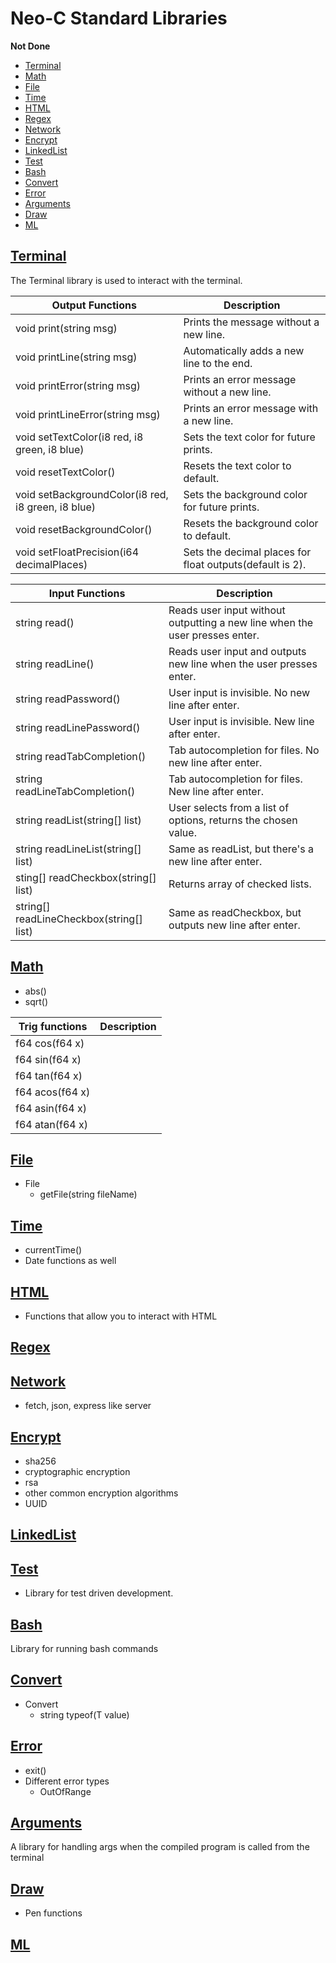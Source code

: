 # Neo-C Standard Libraries

**Not Done**

<!-- TOC -->

- [Terminal](#terminal)
- [Math](#math)
- [File](#file)
- [Time](#time)
- [HTML](#html)
- [Regex](#regex)
- [Network](#network)
- [Encrypt](#encrypt)
- [LinkedList](#linkedlist)
- [Test](#test)
- [Bash](#bash)
- [Convert](#convert)
- [Error](#error)
- [Arguments](#arguments)
- [Draw](#draw)
- [ML](#ml)

<!-- /TOC -->

## [Terminal](#neo-c-standard-libraries)
The Terminal library is used to interact with the terminal.

| Output Functions                                   | Description                                              |
|----------------------------------------------------|----------------------------------------------------------|
| void print(string msg)                             | Prints the message without a new line.                   |
| void printLine(string msg)                         | Automatically adds a new line to the end.                |
| void printError(string msg)                        | Prints an error message without a new line.              |
| void printLineError(string msg)                    | Prints an error message with a new line.                 |
| void setTextColor(i8 red, i8 green, i8 blue)       | Sets the text color for future prints.                   |
| void resetTextColor()                              | Resets the text color to default.                        |
| void setBackgroundColor(i8 red, i8 green, i8 blue) | Sets the background color for future prints.             |
| void resetBackgroundColor()                        | Resets the background color to default.                  |
| void setFloatPrecision(i64 decimalPlaces)          | Sets the decimal places for float outputs(default is 2). |

| Input Functions                          | Description                                                                 |
|------------------------------------------|-----------------------------------------------------------------------------|
| string read()                            | Reads user input without outputting a new line when the user presses enter. |
| string readLine()                        | Reads user input and outputs new line when the user presses enter.          |
| string readPassword()                    | User input is invisible. No new line after enter.                           |
| string readLinePassword()                | User input is invisible. New line after enter.                              |
| string readTabCompletion()               | Tab autocompletion for files. No new line after enter.                      |
| string readLineTabCompletion()           | Tab autocompletion for files. New line after enter.                         |
| string readList(string[] list)           | User selects from a list of options, returns the chosen value.              |
| string readLineList(string[] list)       | Same as readList, but there's a new line after enter.                       |
| sting[] readCheckbox(string[] list)      | Returns array of checked lists.                                             |
| string[] readLineCheckbox(string[] list) | Same as readCheckbox, but outputs new line after enter.                     |

## [Math](#neo-c-standard-libraries)
- abs()
- sqrt()

| Trig functions  | Description |
|-----------------|-------------|
| f64 cos(f64 x)  |             |
| f64 sin(f64 x)  |             |
| f64 tan(f64 x)  |             |
| f64 acos(f64 x) |             |
| f64 asin(f64 x) |             |
| f64 atan(f64 x) |             |

## [File](#neo-c-standard-libraries)
- File
  - getFile(string fileName)

## [Time](#neo-c-standard-libraries)
  - currentTime()
  - Date functions as well

## [HTML](#neo-c-standard-libraries)
- Functions that allow you to interact with HTML

## [Regex](#neo-c-standard-libraries)

## [Network](#neo-c-standard-libraries)
- fetch, json, express like server

## [Encrypt](#neo-c-standard-libraries)
- sha256
- cryptographic encryption
- rsa
- other common encryption algorithms
- UUID

## [LinkedList](#neo-c-standard-libraries)
## [Test](#neo-c-standard-libraries)
- Library for test driven development.
## [Bash](#neo-c-standard-libraries)
Library for running bash commands

## [Convert](#neo-c-standard-libraries)
- Convert
  - string typeof(T value)

## [Error](#neo-c-standard-libraries)
- exit()
- Different error types
	- OutOfRange

## [Arguments](#neo-c-standard-libraries)
A library for handling args when the compiled program is called from the terminal

## [Draw](#neo-c-standard-libraries)
- Pen functions

## [ML](#neo-c-standard-libraries)